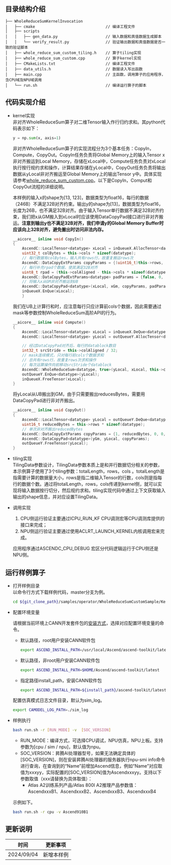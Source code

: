## 目录结构介绍
```
├── WholeReduceSumKernelInvocation
│   ├── cmake                               // 编译工程文件
│   ├── scripts
│   │   ├── gen_data.py                     // 输入数据和真值数据生成脚本
│   │   └── verify_result.py                // 验证输出数据和真值数据是否一致的验证脚本
│   ├── whole_reduce_sum_custom_tiling.h    // 算子tiling实现
│   ├── whole_reduce_sum_custom.cpp         // 算子kernel实现
│   ├── CMakeLists.txt                      // 编译工程文件
│   ├── data_utils.h                        // 数据读入写出函数
│   ├── main.cpp                            // 主函数，调用算子的应用程序，含CPU域及NPU域调用
│   └── run.sh                              // 编译运行算子的脚本
```
## 代码实现介绍
- kernel实现  
  非对齐WholeReduceSum算子对二维Tensor输入作行归约求和。其python代码表示如下：
  ```python
  y = np.sum(x, axis=1)
  ```
  非对齐WholeReduceSum算子的实现流程分为3个基本任务：CopyIn，Compute，CopyOut。CopyIn任务负责将Global Memory上的输入Tensor x非对齐搬运到Local Memory，存储在xLocal中，Compute任务负责对xLocal执行按行规约求和操作，计算结果存储在yLocal中，CopyOut任务负责将输出数据从yLocal非对齐搬运至Global Memory上的输出Tensor y中。具体实现请参考[whole_reduce_sum_custom.cpp](./whole_reduce_sum_custom.cpp)。以下是CopyIn，Comput和CopyOut流程的详细说明。


  本样例的输入x的shape为[13, 123]，数据类型为float16，每行的数据（246B）不满足32B对齐约束。输出y的shape为[13]，数据类型为float16，长度为26B，也不满足32B对齐。由于输入Tensor单行数据不满足32B对齐约束，我们把x从GM搬入到xLocal时应该使用DataCopyPad接口进行非对齐搬运。**注意到输出y也不满足32B对齐，我们申请y的Global Memory Buffer时应该向上32B对齐，避免搬出时访问非法内存。**
  ```cpp
  __aicore__ inline void CopyIn()
  {
      AscendC::LocalTensor<datatype> xLocal = inQueueX.AllocTensor<datatype>();
      uint32_t colBytes = this->cols * sizeof(datatype);
      // 每行数据有colBytes，输入共有rows行，故重复搬运rows次
      AscendC::DataCopyExtParams copyParams = {(uint16_t)this->rows, colBytes, 0, 0, 0};
      // 每行补充rpad个数据，使其满足32B对齐
      uint8_t rpad = (this->colAligned - this->cols * sizeof(datatype)) / sizeof(datatype);
      AscendC::DataCopyPadExtParams<datatype> padParams = {false, 0, rpad, 0};
      // 将输入x从GM非对齐搬运到UB
      AscendC::DataCopyPad<datatype>(xLocal, xGm, copyParams, padParams);
      inQueueX.EnQue(xLocal);
      }
  ```
  我们在UB上计算行和时，应注意每行只应计算前cols个数据，因此需要通过mask等参数控制WholeReduceSum高阶API的行为。
  ```cpp
  __aicore__ inline void Compute()
  {
      AscendC::LocalTensor<datatype> xLocal = inQueueX.DeQue<datatype>();
      AscendC::LocalTensor<datatype> yLocal = outQueueY.AllocTensor<datatype>();

      // 经过DataCopyPad对齐后，每行的datablock数目
      int32_t srcStride = this->colAligned / 32;
      // mask连续模式，只对每行前cols个数据求和
      // 总共有rows行，故重复rows次求和操作
      // 每次运算操作向前移动srcStride个datablock
      AscendC::WholeReduceSum<datatype, true>(yLocal, xLocal, this->cols, this->rows, 1, 1, srcStride);
      outQueueY.EnQue<datatype>(yLocal);
      inQueueX.FreeTensor(xLocal);
  }
  ```
  将yLocal从UB搬出到GM，由于只需要搬出reducesBytes，需要用DataCopyPad进行非对齐搬出。
  ```cpp
  __aicore__ inline void CopyOut()
  {
      AscendC::LocalTensor<datatype> yLocal = outQueueY.DeQue<datatype>();
      uint16_t reducedBytes = this->rows * sizeof(datatype);
      // 单次非对齐搬出reducedBytes
      AscendC::DataCopyExtParams copyParams = {1, reducedBytes, 0, 0, 0};
      AscendC::DataCopyPad<datatype>(yGm, yLocal, copyParams);
      outQueueY.FreeTensor(yLocal);
  }
  ```

- tiling实现  
  TilingData参数设计，TilingData参数本质上是和并行数据切分相关的参数，本示例算子使用了3个tiling参数：totalLength，rows，cols 。totalLength是指需要计算的数据量大小，rows是指二维输入Tensor的行数，cols则是指每行的数据个数。通过将totalLength，rows，cols传递到kernel侧，就可以实现将输入数据按行切分，然后规约求和。tiling实现代码中通过上下文获取输入输出的shape信息，并对应设置TilingData。

- 调用实现
  1. CPU侧运行验证主要通过ICPU_RUN_KF CPU调测宏等CPU调测库提供的接口来完成；
  2. NPU侧运行验证主要通过使用ACLRT_LAUNCH_KERNEL内核调用宏来完成。

  应用程序通过ASCENDC_CPU_DEBUG 宏区分代码逻辑运行于CPU侧还是NPU侧。

## 运行样例算子
  - 打开样例目录   
    以命令行方式下载样例代码，master分支为例。
    ```bash
    cd ${git_clone_path}/samples/operator/WholeReduceSumCustomSample/KernelLaunch/WholeReduceSumCustom
    ```
  - 配置环境变量

    请根据当前环境上CANN开发套件包的[安装方式](https://hiascend.com/document/redirect/CannCommunityInstSoftware)，选择对应配置环境变量的命令。
    - 默认路径，root用户安装CANN软件包
      ```bash
      export ASCEND_INSTALL_PATH=/usr/local/Ascend/ascend-toolkit/latest
      ```
    - 默认路径，非root用户安装CANN软件包
      ```bash
      export ASCEND_INSTALL_PATH=$HOME/Ascend/ascend-toolkit/latest
      ```
    - 指定路径install_path，安装CANN软件包
      ```bash
      export ASCEND_INSTALL_PATH=${install_path}/ascend-toolkit/latest
      ```
    
    配置仿真模式日志文件目录，默认为sim_log。
    ```bash
    export CAMODEL_LOG_PATH=./sim_log
    ```

  - 样例执行

    ```bash
    bash run.sh -r [RUN_MODE] -v  [SOC_VERSION]
    ```
    - RUN_MODE：编译方式，可选择CPU调试，NPU仿真，NPU上板。支持参数为[cpu / sim / npu]，默认值为npu。
    - SOC_VERSION：昇腾AI处理器型号，如果无法确定具体的[SOC_VERSION]，则在安装昇腾AI处理器的服务器执行npu-smi info命令进行查询，在查询到的“Name”前增加Ascend信息，例如“Name”对应取值为xxxyy，实际配置的[SOC_VERSION]值为Ascendxxxyy。支持以下参数取值（xxx请替换为具体取值）：
      - Atlas A2训练系列产品/Atlas 800I A2推理产品参数值：AscendxxxB1、AscendxxxB2、AscendxxxB3、AscendxxxB4


    示例如下。
    ```bash
    bash run.sh -r cpu -v Ascend910B1
    ```
## 更新说明
| 时间       | 更新事项     |
| ---------- | ------------ |
| 2024/09/04 | 新增本样例 |
